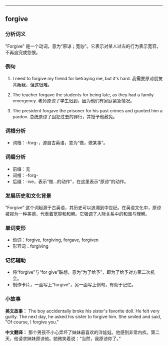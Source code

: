 
---------------
## forgive
### 分析词义
"Forgive" 是一个动词，意为“原谅；宽恕”。它表示对某人过去的行为表示宽容，不再追究或怨恨。

### 例句
1. I need to forgive my friend for betraying me, but it's hard.
   我需要原谅朋友背叛我，但这很难。

2. The teacher forgave the students for being late, as they had a family emergency.
   老师原谅了学生迟到，因为他们有家庭紧急情况。

3. The president forgave the prisoner for his past crimes and granted him a pardon.
   总统原谅了囚犯过去的罪行，并授予他赦免。

### 词根分析
- 词根：-forg-，源自古英语，意为“做，做某事”。

### 词缀分析
- 前缀：无
- 词根：-forg-
- 后缀：-ive，表示“做…的动作”，在这里表示“原谅”的动作。

### 发展历史和文化背景
“Forgive” 这个词起源于古英语，其历史可以追溯到中世纪。在英语文化中，原谅被视为一种美德，代表着宽容和和解。它强调了人际关系中的和谐与理解。

### 单词变形
- 动词：forgive, forgiving, forgave, forgiven
- 形容词：forgiving

### 记忆辅助
- 将“forgive”与“for give”联想，意为“为了给予”，即为了给予对方第二次机会。
- 制作卡片，一面写上“forgive”，另一面写上例句，有助于记忆。

### 小故事
**英文故事：**
The boy accidentally broke his sister's favorite doll. He felt very guilty. The next day, he asked his sister to forgive him. She smiled and said, "Of course, I forgive you."

**中文翻译：**
那个男孩不小心弄坏了妹妹最喜欢的洋娃娃。他感到非常内疚。第二天，他请求妹妹原谅他。她微笑着说：“当然，我原谅你了。”

